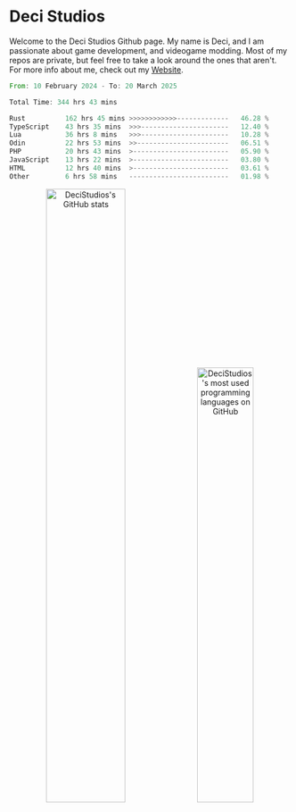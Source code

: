 # Deci Studios
Welcome to the Deci Studios Github page. My name is Deci, and I am passionate about game development, and videogame modding. Most of my repos are private, but feel free to take a look around the ones that aren't.
For more info about me, check out my <a href="https://decidev.co.uk" target="_blank">Website</a>.
<!--START_SECTION:waka-->

```rust
From: 10 February 2024 - To: 20 March 2025

Total Time: 344 hrs 43 mins

Rust          162 hrs 45 mins >>>>>>>>>>>>-------------   46.28 %
TypeScript    43 hrs 35 mins  >>>----------------------   12.40 %
Lua           36 hrs 8 mins   >>>----------------------   10.28 %
Odin          22 hrs 53 mins  >>-----------------------   06.51 %
PHP           20 hrs 43 mins  >------------------------   05.90 %
JavaScript    13 hrs 22 mins  >------------------------   03.80 %
HTML          12 hrs 40 mins  >------------------------   03.61 %
Other         6 hrs 58 mins   -------------------------   01.98 %
```

<!--END_SECTION:waka-->
<p align="center">
  <a href="https://github.com/anuraghazra/github-readme-stats" target="_blank"><img src="https://github-readme-stats.vercel.app/api?username=decistudios&show_icons=true&count_private=true&theme=omni&hide_border=true" alt="DeciStudios's GitHub stats" width="53.1%" /></a>
  <a href="https://github.com/anuraghazra/github-readme-stats" target="_blank"><img width="44.7%" src="https://github-readme-stats.vercel.app/api/top-langs/?username=decistudios&theme=omni&layout=compact&hide_border=true&langs_count=6" alt="DeciStudios's most used programming languages on GitHub" /></a>
</p>


